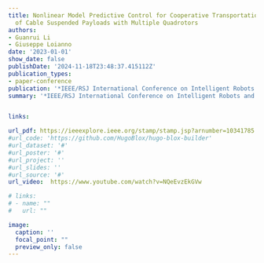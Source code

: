 ```yaml
---
title: Nonlinear Model Predictive Control for Cooperative Transportation and Manipulation
  of Cable Suspended Payloads with Multiple Quadrotors
authors:
- Guanrui Li
- Giuseppe Loianno
date: '2023-01-01'
show_date: false
publishDate: '2024-11-18T23:48:37.415112Z'
publication_types:
- paper-conference
publication: '*IEEE/RSJ International Conference on Intelligent Robots and Systems (IROS)*'
summary: '*IEEE/RSJ International Conference on Intelligent Robots and Systems (IROS)*, 2023'


links:

url_pdf: https://ieeexplore.ieee.org/stamp/stamp.jsp?arnumber=10341785
#url_code: 'https://github.com/HugoBlox/hugo-blox-builder'
#url_dataset: '#'
#url_poster: '#'
#url_project: ''
#url_slides: ''
#url_source: '#'
url_video:  https://www.youtube.com/watch?v=NQeEvzEkGVw

# links:
# - name: ""
#   url: ""

image:
  caption: ''
  focal_point: ""
  preview_only: false
---
```

